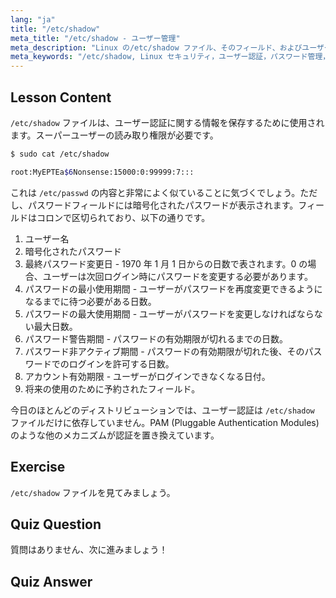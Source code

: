 ```yaml
---
lang: "ja"
title: "/etc/shadow"
meta_title: "/etc/shadow - ユーザー管理"
meta_description: "Linux の/etc/shadow ファイル、そのフィールド、およびユーザーパスワードを保護する方法について学びます。初心者向けの Linux 認証を理解します。"
meta_keywords: "/etc/shadow, Linux セキュリティ，ユーザー認証，パスワード管理，Linux チュートリアル，初心者ガイド"
---
```


## Lesson Content

`/etc/shadow` ファイルは、ユーザー認証に関する情報を保存するために使用されます。スーパーユーザーの読み取り権限が必要です。

```bash
$ sudo cat /etc/shadow

root:MyEPTEa$6Nonsense:15000:0:99999:7:::
```

これは `/etc/passwd` の内容と非常によく似ていることに気づくでしょう。ただし、パスワードフィールドには暗号化されたパスワードが表示されます。フィールドはコロンで区切られており、以下の通りです。

1. ユーザー名
2. 暗号化されたパスワード
3. 最終パスワード変更日 - 1970 年 1 月 1 日からの日数で表されます。0 の場合、ユーザーは次回ログイン時にパスワードを変更する必要があります。
4. パスワードの最小使用期間 - ユーザーがパスワードを再度変更できるようになるまでに待つ必要がある日数。
5. パスワードの最大使用期間 - ユーザーがパスワードを変更しなければならない最大日数。
6. パスワード警告期間 - パスワードの有効期限が切れるまでの日数。
7. パスワード非アクティブ期間 - パスワードの有効期限が切れた後、そのパスワードでのログインを許可する日数。
8. アカウント有効期限 - ユーザーがログインできなくなる日付。
9. 将来の使用のために予約されたフィールド。

今日のほとんどのディストリビューションでは、ユーザー認証は `/etc/shadow` ファイルだけに依存していません。PAM (Pluggable Authentication Modules) のような他のメカニズムが認証を置き換えています。

## Exercise

`/etc/shadow` ファイルを見てみましょう。

## Quiz Question

質問はありません、次に進みましょう！

## Quiz Answer
